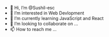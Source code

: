 - 👋 Hi, I’m @Sushil-esc
- 👀 I’m interested in Web Devlopment
- 🌱 I’m currently learning JavaScript and React
- 💞️ I’m looking to collaborate on ...
- 📫 How to reach me ...

<!---
Sushil-esc/Sushil-esc is a ✨ special ✨ repository because its `README.md` (this file) appears on your GitHub profile.
You can click the Preview link to take a look at your changes.
--->

